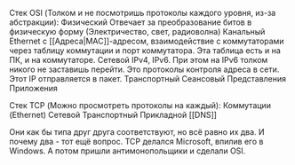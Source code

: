Стек OSI (Толком и не посмотришь протоколы каждого уровня, из-за абстракции):
Физический
	Отвечает за преобразование битов в физическую форму (Электричество, свет, радиоволна)
Канальный
	Ethernet c [[Адреса|МАС]]-адресом, взаимодействие с коммутаторами через таблицу коммутации и порт коммутатора. Эта таблица есть и на ПК, и на коммутаторе.
Сетевой
	IPv4, IPv6. При этом на IPv6 толком никого не заставишь перейти. Это протоколы контроля адреса в сети. Этот IP отправляется в пакет.
Транспортный
Сеансовый
Представления
Приложения

Стек TCP (Можно просмотреть протоколы на каждый):
Коммутации (Ethernet)
Сетевой
Транспортный
Прикладной
	[[DNS]]

Они как бы типа друг друга соответствуют, но всё равно их два. И почему два - тот ещё вопрос. TCP делался Microsoft, впилив его в Windows.
А потом пришли антимонопольщики и сделали OSI.